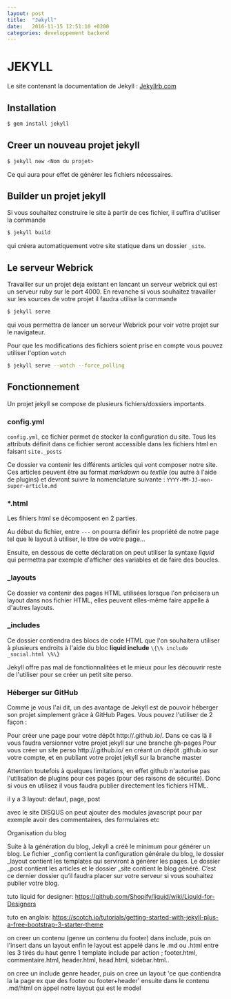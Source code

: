 ```yaml
---
layout: post
title:  "Jekyll"
date:   2016-11-15 12:51:10 +0200
categories: developpement backend
---
```


# JEKYLL

Le site contenant la documentation de Jekyll : [Jekyllrb.com](http://jekyllrb.com/docs/)

## Installation

```bash
$ gem install jekyll
```

## Creer un nouveau projet jekyll

```bash
$ jekyll new <Nom du projet>
```

Ce qui aura pour effet de générer les fichiers nécessaires. 

## Builder un projet jekyll

Si vous souhaitez construire le site à partir de ces fichier, il suffira 
d'utiliser la commande

```bash
$ jekyll build
```

qui créera automatiquement votre site statique dans un dossier `_site`.

## Le serveur Webrick

Travailler sur un projet deja existant en lancant un serveur webrick qui est un serveur ruby sur le port 4000.
En revanche si vous souhaitez travailler sur les sources de votre projet il faudra utilise la commande

```bash
$ jekyll serve
```

qui vous permettra de lancer un serveur Webrick pour voir votre projet sur le navigateur.

Pour que les modifications des fichiers soient prise en compte vous pouvez utiliser l'option `watch`

```bash
$ jekyll serve --watch --force_polling
```

## Fonctionnement

Un projet jekyll se compose de plusieurs fichiers/dossiers importants.

### config.yml

`config.yml`, ce fichier permet de stocker la configuration du site. Tous les attributs définit dans ce fichier seront accessible 
dans les fichiers html en faisant `site._posts`

Ce dossier va contenir les différents articles qui vont composer notre site. Ces articles peuvent être au format 
*markdown* ou *textile* (ou autre à l'aide de plugins) et devront suivre la nomenclature suivante : 
`YYYY-MM-JJ-mon-super-article.md`

### *.html

Les fihiers html se décomposent en 2 parties.

Au début du fichier, entre `---` on pourra définir les propriété de notre page tel que le layout à utiliser, le 
titre de votre page...

Ensuite, en dessous de cette déclaration on peut utiliser la syntaxe *liquid* qui permettra par exemple d'afficher 
des variables et de faire des boucles.

### _layouts

Ce dossier va contenir des pages HTML utilisées lorsque l'on précisera un layout dans nos fichier HTML, elles 
peuvent elles-même faire appelle à d'autres layouts.

### _includes

Ce dossier contiendra des blocs de code HTML que l'on souhaitera utiliser à plusieurs endroits à l'aide du bloc 
**liquid include** `\{\% include _social.html \%\}`

Jekyll offre pas mal de fonctionnalitées et le mieux pour les découvrir reste de l'utiliser pour se créer un petit site perso.

### Héberger sur GitHub

Comme je vous l'ai dit, un des avantage de Jekyll est de pouvoir héberger son projet simplement gràce à GitHub 
Pages. Vous pouvez l'utiliser de 2 façon :

Pour créer une page pour votre dépôt http://.github.io/. Dans ce cas là il vous faudra versionner votre projet 
jekyll sur une branche gh-pages
Pour vous créer un site perso http://.github.io/ en créant un dépôt .github.io sur votre compte, et en publiant 
votre projet jekyll sur la branche master

Attention toutefois à quelques limitations, en effet github n'autorise pas l'utilisation de plugins pour ces pages 
(pour des raisons de sécurité). Donc si vous en utilisez il vous faudra publier directement les fichiers HTML.



il y a 3 layout: defaut, page, post

avec le site DISQUS on peut ajouter des modules javascript pour par exemple avoir des commentaires, des formulaires etc



Organisation du blog

Suite à la génération du blog, Jekyll a créé le minimum pour générer un blog. Le fichier _config contient la configuration 
générale du blog, le dossier _layout contient les templates qui serviront à générer les pages. Le dossier _post contient 
les articles et le dossier _site contient le blog généré. C’est ce dernier dossier qu’il faudra placer sur votre serveur 
si vous souhaitez publier votre blog.



tuto liquid for designer:
https://github.com/Shopify/liquid/wiki/Liquid-for-Designers


tuto en anglais:
https://scotch.io/tutorials/getting-started-with-jekyll-plus-a-free-bootstrap-3-starter-theme



on creer un contenu (genre un contenu du footer) dans include, puis on l'insert dans un layout enfin le layout est appelé 
dans le .md ou .html entre les 3 tirés du haut
genre 1 template include par action ; footer.html, commentaire.html, header.html, head.html, sidebar.html..

on cree un include genre header, puis on cree un layout 'ce que contiendra la la page ex que des footer ou footer+header' 
ensuite dans le contenu .md/html on appel notre layout qui est le model
